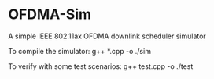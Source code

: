 # OFDMA-Sim
A simple IEEE 802.11ax OFDMA downlink scheduler simulator

To compile the simulator:
g++ *.cpp -o ./sim

To verify with some test scenarios:
g++ test.cpp -o ./test
